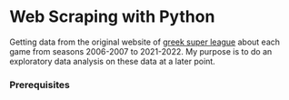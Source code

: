 # Web Scraping with Python
Getting data from the original website of [greek super league](https://www.slgr.gr/el/) about each game from seasons 2006-2007 to 2021-2022. My purpose is to do an exploratory data analysis on these data at a later point.

### Prerequisites
